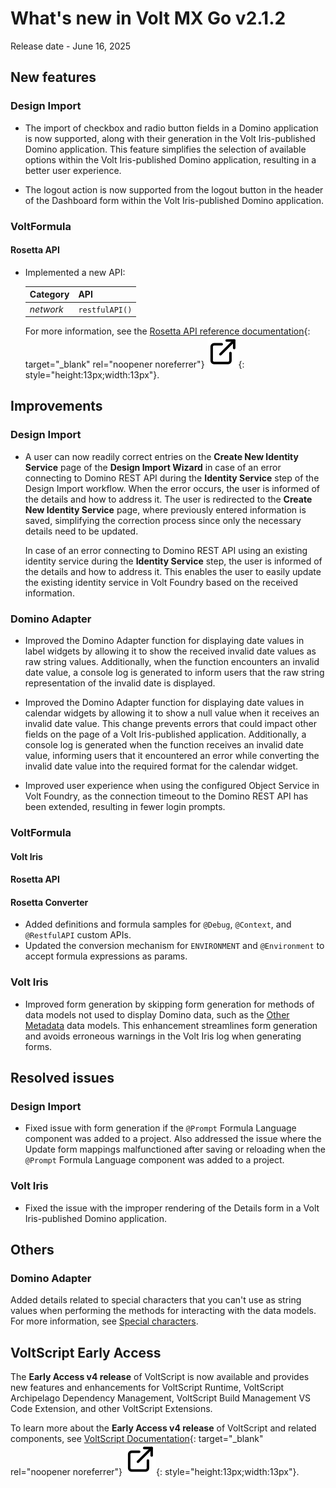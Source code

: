 # What's new in Volt MX Go v2.1.2

Release date - June 16, 2025

## New features

### Design Import

- The import of checkbox and radio button fields in a Domino application is now supported, along with their generation in the Volt Iris-published Domino application. This feature simplifies the selection of available options within the Volt Iris-published Domino application, resulting in a better user experience.

- The logout action is now supported from the logout button in the header of the Dashboard form within the Volt Iris-published Domino application.  

<!--
- Added support for Double-Byte Character Set that now allows import of forms and views with DBCS character names.
-->
### VoltFormula

#### Rosetta API

- Implemented a new API:

    |Category|API|
    |:---|:---|
    |*network*|`restfulAPI()`|

    For more information, see the [Rosetta API reference documentation](../javadoc/index.html "Link opens a new tab"){: target="_blank" rel="noopener noreferrer"}&nbsp;![link image](../assets/images/external-link.svg){: style="height:13px;width:13px"}.

## Improvements

### Design Import

- A user can now readily correct entries on the **Create New Identity Service** page of the **Design Import Wizard** in case of an error connecting to Domino REST API during the **Identity Service** step of the Design Import workflow. When the error occurs, the user is informed of the details and how to address it. The user is redirected to the **Create New Identity Service** page, where previously entered information is saved, simplifying the correction process since only the necessary details need to be updated.

    In case of an error connecting to Domino REST API using an existing identity service during the **Identity Service** step, the user is informed of the details and how to address it. This enables the user to easily update the existing identity service in Volt Foundry based on the received information.

### Domino Adapter

- Improved the Domino Adapter function for displaying date values in label widgets by allowing it to show the received invalid date values as raw string values. Additionally, when the function encounters an invalid date value, a console log is generated to inform users that the raw string representation of the invalid date is displayed.

- Improved the Domino Adapter function for displaying date values in calendar widgets by allowing it to show a null value when it receives an invalid date value. This change prevents errors that could impact other fields on the page of a Volt Iris-published application. Additionally, a console log is generated when the function receives an invalid date value, informing users that it encountered an error while converting the invalid date value into the required format for the calendar widget.

- Improved user experience when using the configured Object Service in Volt Foundry, as the connection timeout to the Domino REST API has been extended, resulting in fewer login prompts.

### VoltFormula

#### Volt Iris

#### Rosetta API

#### Rosetta Converter

- Added definitions and formula samples for `@Debug`, `@Context`, and `@RestfulAPI` custom APIs.
- Updated the conversion mechanism for `ENVIRONMENT` and `@Environment` to accept formula expressions as params.

### Volt Iris

- Improved form generation by skipping form generation for methods of data models not used to display Domino data, such as the [Other Metadata](../topicguides/adapter/datamodel.md#other-metadata) data models. This enhancement streamlines form generation and avoids erroneous warnings in the Volt Iris log when generating forms.

## Resolved issues

### Design Import

- Fixed issue with form generation if the `@Prompt` Formula Language component was added to a project. Also addressed the issue where the Update form mappings malfunctioned after saving or reloading when the `@Prompt` Formula Language component was added to a project.

### Volt Iris 

- Fixed the issue with the improper rendering of the Details form in a Volt Iris-published Domino application.
<!--for 2.1.2
## Resolved issues

### Design Import

- Fixed the issue where design elements with Japanese names weren't imported, even after the design import process was completed.

    !!! note

        This capability will not be available until Volt Iris support is added in an upcoming Volt Iris release.

Need to confirm MXOP-13076
### Volt Iris
- Fixed the issue where applications built with Volt Iris weren't displayed correctly if Volt Iris was running on Microsoft Windows with a Japanese locale.-->
## Others

### Domino Adapter

Added details related to special characters that you can't use as string values when performing the methods for interacting with the data models. For more information, see [Special characters](../references/knownlimitation.md#special-characters).

## VoltScript Early Access

The **Early Access v4 release** of VoltScript is now available and provides new features and enhancements for VoltScript Runtime, VoltScript Archipelago Dependency Management, VoltScript Build Management VS Code Extension, and other VoltScript Extensions.

To learn more about the **Early Access v4 release** of VoltScript and related components, see [VoltScript Documentation](https://help.hcltechsw.com/docs/voltscript/early-access/index.html "Link opens a new tab"){: target="_blank" rel="noopener noreferrer"}&nbsp;![link image](../assets/images/external-link.svg){: style="height:13px;width:13px"}.
